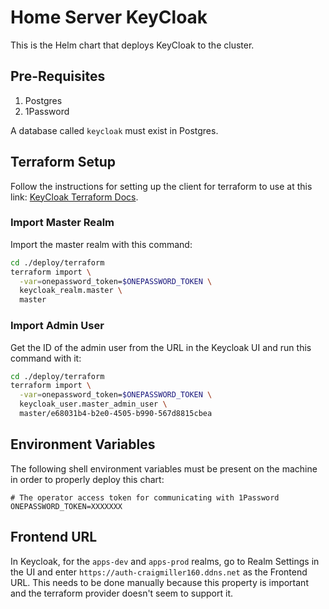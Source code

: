 # Home Server KeyCloak

This is the Helm chart that deploys KeyCloak to the cluster.

## Pre-Requisites

1. Postgres
2. 1Password

A database called `keycloak` must exist in Postgres.

## Terraform Setup

Follow the instructions for setting up the client for terraform to use at this link: [KeyCloak Terraform Docs](https://registry.terraform.io/providers/mrparkers/keycloak/latest/docs).

### Import Master Realm

Import the master realm with this command:

```bash
cd ./deploy/terraform
terraform import \
  -var=onepassword_token=$ONEPASSWORD_TOKEN \
  keycloak_realm.master \
  master
```

### Import Admin User

Get the ID of the admin user from the URL in the Keycloak UI and run this command with it:

```bash
cd ./deploy/terraform
terraform import \
  -var=onepassword_token=$ONEPASSWORD_TOKEN \
  keycloak_user.master_admin_user \
  master/e68031b4-b2e0-4505-b990-567d8815cbea
```

## Environment Variables

The following shell environment variables must be present on the machine in order to properly deploy this chart:

```
# The operator access token for communicating with 1Password
ONEPASSWORD_TOKEN=XXXXXXX
```

## Frontend URL

In Keycloak, for the `apps-dev` and `apps-prod` realms, go to Realm Settings in the UI and enter `https://auth-craigmiller160.ddns.net` as the Frontend URL. This needs to be done manually because this property is important and the terraform provider doesn't seem to support it.